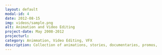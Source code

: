 ```yaml
---
layout: default
modal-id: 4
date: 2012-08-15
img: videos/sample.png
alt: Animation and Video Editing
project-date: May 2008-2012
projecturl: 
category: Animmation, Video Editing, VFX
description: Collection of animations, stories, documentaries, promos, trailers
---
```

